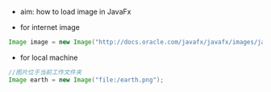 - aim: how to load image in JavaFx

- for internet image

```java
Image image = new Image("http://docs.oracle.com/javafx/javafx/images/javafx-documentation.png"); 
```

- for local machine

```java
//图片位于当前工作文件夹  
Image earth = new Image("file:/earth.png");
```
